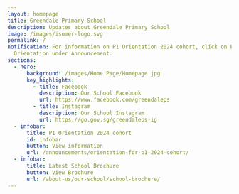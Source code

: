 ```yaml
---
layout: homepage
title: Greendale Primary School
description: Updates about Greendale Primary School
image: /images/isomer-logo.svg
permalink: /
notification: For information on P1 Orientation 2024 cohort, click on P1
  Orientation under Announcement.
sections:
  - hero:
      background: /images/Home Page/Homepage.jpg
      key_highlights:
        - title: Facebook
          description: Our School Facebook
          url: https://www.facebook.com/greendaleps
        - title: Instagram
          description: Our School Instagram
          url: https://go.gov.sg/greendaleps-ig
  - infobar:
      title: P1 Orientation 2024 cohort
      id: infobar
      button: View information
      url: /announcements/orientation-for-p1-2024-cohort/
  - infobar:
      title: Latest School Brochure
      button: View Brochure
      url: /about-us/our-school/school-brochure/
---
```

